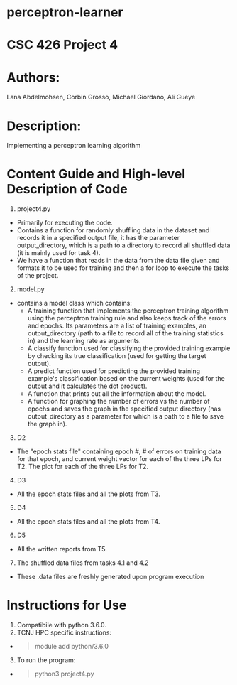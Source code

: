 # perceptron-learner
# CSC 426 Project 4
# Authors: 
 Lana Abdelmohsen, Corbin Grosso, Michael Giordano, Ali Gueye
# Description: 
Implementing a perceptron learning algorithm
# Content Guide and High-level Description of Code
1. project4.py 
- Primarily for executing the code.
- Contains a function for randomly shuffling data in the dataset and records it in a specified output file, it has the parameter output_directory, which is a
path to a directory to record all shuffled data (it is mainly used for task 4). 
- We have a function that reads in the data from the data file given and formats it to be used for training and then a for loop to execute the tasks of the project.
2. model.py 
- contains a model class which contains: 
  - A training function that implements the perceptron training algorithm using the perceptron training rule and also keeps track of the errors and epochs. Its parameters are a list of training examples, an output_directory (path to a file to record all of the training statistics in) and the learning rate as arguments. 
  - A classify function used for classifying the provided training example by checking its true classification (used for getting the target output).
  - A predict function used for predicting the provided training example's classification based on the current weights (used for the output and it calculates the dot product).
  - A function that prints out all the information about the model.
  - A function for graphing the number of errors vs the number of epochs and saves the graph in the specified output directory (has output_directory as a parameter for which is a path to a file to save the graph in).
3. D2
- The "epoch stats file" containing epoch #, # of errors on training data for that epoch, and current weight vector for each of the three LPs for T2. The plot for each of the three LPs for T2.
4. D3
- All the epoch stats files and all the plots from T3.
5. D4
- All the epoch stats files and all the plots from T4.
6. D5
- All the written reports from T5. 
7. The shuffled data files from tasks 4.1 and 4.2 
- These .data files are freshly generated upon program execution
# Instructions for Use
1. Compatibile with python 3.6.0. 
2. TCNJ HPC specific instructions:
- > module add python/3.6.0
3. To run the program:
- > python3 project4.py 
